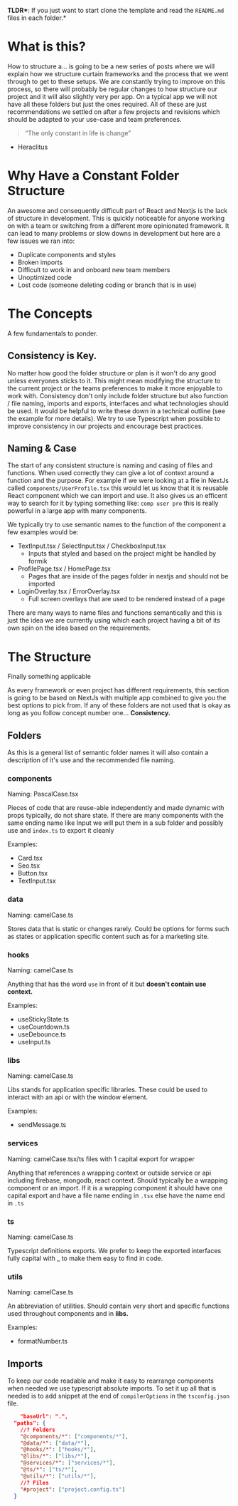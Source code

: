 **TLDR\***: If you just want to start clone the template and read the `README.md` files in each folder.\*

# What is this?

How to structure a... is going to be a new series of posts where we will explain how we structure curtain frameworks and the process that we went through to get to these setups. We are constantly trying to improve on this process, so there will probably be regular changes to how structure our project and it will also slightly very per app. On a typical app we will not have all these folders but just the ones required. All of these are just recommendations we settled on after a few projects and revisions which should be adapted to your use-case and team preferences.

> “The only constant in life is change”

- Heraclitus

# Why Have a Constant Folder Structure

An awesome and consequently difficult part of React and Nextjs is the lack of structure in development. This is quickly noticeable for anyone working on with a team or switching from a different more opinionated framework. It can lead to many problems or slow downs in development but here are a few issues we ran into:

- Duplicate components and styles
- Broken imports
- Difficult to work in and onboard new team members
- Unoptimized code
- Lost code (someone deleting coding or branch that is in use)

# The Concepts

A few fundamentals to ponder.

## Consistency is Key.

No matter how good the folder structure or plan is it won't do any good unless everyones sticks to it. This might mean modifying the structure to the current project or the teams preferences to make it more enjoyable to work with. Consistency don't only include folder structure but also function / file naming, imports and exports, interfaces and what technologies should be used. It would be helpful to write these down in a technical outline (see the example for more details). We try to use Typescript when possible to improve consistency in our projects and encourage best practices.

## Naming & Case

The start of any consistent structure is naming and casing of files and functions. When used correctly they can give a lot of context around a function and the purpose. For example if we were looking at a file in NextJs called `components/UserProfile.tsx` this would let us know that it is reusable React component which we can import and use. It also gives us an efficent way to search for it by typing something like: `comp user pro` this is really powerful in a large app with many components.

We typically try to use semantic names to the function of the component a few examples would be:

- TextInput.tsx / SelectInput.tsx / CheckboxInput.tsx
  - Inputs that styled and based on the project might be handled by formik
- ProfilePage.tsx / HomePage.tsx
  - Pages that are inside of the pages folder in nextjs and should not be imported
- LoginOverlay.tsx / ErrorOverlay.tsx
  - Full screen overlays that are used to be rendered instead of a page

There are many ways to name files and functions semantically and this is just the idea we are currently using which each project having a bit of its own spin on the idea based on the requirements.

# The Structure

Finally something applicable

As every framework or even project has different requirements, this section is going to be based on NextJs with multiple app combined to give you the best options to pick from. If any of these folders are not used that is okay as long as you follow concept number one... **Consistency.**

## Folders

As this is a general list of semantic folder names it will also contain a description of it's use and the recommended file naming.

### components

Naming: PascalCase.tsx

Pieces of code that are reuse-able independently and made dynamic with props typically, do not share state. If there are many components with the same ending name like Input we will put them in a sub folder and possibly use and `index.ts` to export it cleanly

Examples:

- Card.tsx
- Seo.tsx
- Button.tsx
- TextInput.tsx

### data

Naming: camelCase.ts

Stores data that is static or changes rarely. Could be options for forms such as states or application specific content such as for a marketing site.

### hooks

Naming: camelCase.ts

Anything that has the word `use` in front of it but **doesn't contain use context.**

Examples:

- useStickyState.ts
- useCountdown.ts
- useDebounce.ts
- useInput.ts

### libs

Naming: camelCase.ts

Libs stands for application specific libraries. These could be used to interact with an api or with the window element.

Examples:

- sendMessage.ts

### services

Naming: camelCase.tsx/ts files with 1 capital export for wrapper

Anything that references a wrapping context or outside service or api including firebase, mongodb, react context. Should typically be a wrapping component or an import. If it is a wrapping component it should have one capital export and have a file name ending in `.tsx` else have the name end in `.ts`

### ts

Naming: camelCase.ts

Typescript definitions exports. We prefer to keep the exported interfaces fully capital with \_ to make them easy to find in code.

### utils

Naming: camelCase.ts

An abbreviation of utilities. Should contain very short and specific functions used throughout components and in **libs.**

Examples:

- formatNumber.ts

## Imports

To keep our code readable and make it easy to rearrange components when needed we use typescript absolute imports. To set it up all that is needed is to add snippet at the end of `compilerOptions` in the `tsconfig.json` file.

```json
	"baseUrl": ".",
  "paths": {
    //? Folders
    "@components/*": ["components/*"],
    "@data/*": ["data/*"],
    "@hooks/*": ["hooks/*"],
    "@libs/*": ["libs/*"],
    "@services/*": ["services/*"],
    "@ts/*": ["ts/*"],
    "@utils/*": ["utils/*"],
    //? Files
    "#project": ["project.config.ts"]
  }
```
